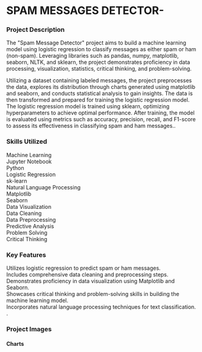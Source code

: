 # SPAM MESSAGES DETECTOR-<br>
### Project Description<br>
The "Spam Message Detector" project aims to build a machine learning model
using logistic regression to classify messages as either spam or ham (non-spam). 
Leveraging libraries such as pandas, numpy, matplotlib, seaborn, NLTK, and sklearn, 
the project demonstrates proficiency in data processing, visualization, statistics, 
critical thinking, and problem-solving.

Utilizing a dataset containing labeled messages, the project preprocesses the data, 
explores its distribution through charts generated using matplotlib and seaborn, 
and conducts statistical analysis to gain insights. The data is then transformed 
and prepared for training the logistic regression model.
The logistic regression model is trained using sklearn, optimizing hyperparameters 
to achieve optimal performance. After training, the model is evaluated using metrics 
such as accuracy, precision, recall, and F1-score to assess its effectiveness in classifying 
spam and ham messages..<br>
### Skills Utilized<br>
Machine Learning<br>
Jupyter Notebook<br>
Python<br>
Logistic Regression<br>
sk-learn<br>
Natural Language Processing <br>
Matplotlib<br>
Seaborn<br>
Data Visualization<br>
Data Cleaning<br>
Data Preprocessing<br>
Predictive Analysis<br>
Problem Solving<br>
Critical Thinking<br>
### Key Features<br>
Utilizes logistic regression to predict spam or ham messages.<br>
Includes comprehensive data cleaning and preprocessing steps.<br>
Demonstrates proficiency in data visualization using Matplotlib and Seaborn.<br>
Showcases critical thinking and problem-solving skills in building the machine learning model.<br>
Incorporates natural language processing techniques for text classification.<br>
.<br>
### Project Images<br>
#### Charts
